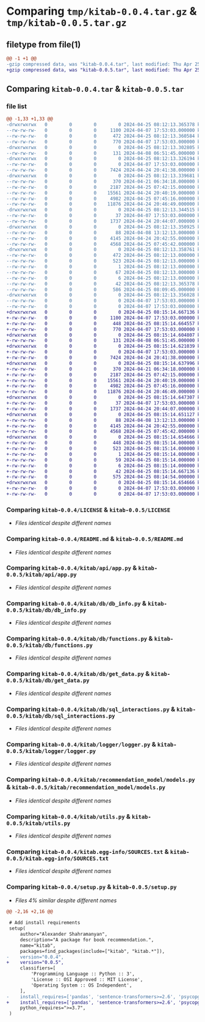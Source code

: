 # Comparing `tmp/kitab-0.0.4.tar.gz` & `tmp/kitab-0.0.5.tar.gz`

## filetype from file(1)

```diff
@@ -1 +1 @@
-gzip compressed data, was "kitab-0.0.4.tar", last modified: Thu Apr 25 08:12:13 2024, max compression
+gzip compressed data, was "kitab-0.0.5.tar", last modified: Thu Apr 25 08:15:14 2024, max compression
```

## Comparing `kitab-0.0.4.tar` & `kitab-0.0.5.tar`

### file list

```diff
@@ -1,33 +1,33 @@
-drwxrwxrwx   0        0        0        0 2024-04-25 08:12:13.365378 kitab-0.0.4/
--rw-rw-rw-   0        0        0     1100 2024-04-07 17:53:03.000000 kitab-0.0.4/LICENSE
--rw-rw-rw-   0        0        0      472 2024-04-25 08:12:13.360584 kitab-0.0.4/PKG-INFO
--rw-rw-rw-   0        0        0      770 2024-04-07 17:53:03.000000 kitab-0.0.4/README.md
-drwxrwxrwx   0        0        0        0 2024-04-25 08:12:13.302805 kitab-0.0.4/kitab/
--rw-rw-rw-   0        0        0      131 2024-04-08 06:51:45.000000 kitab-0.0.4/kitab/__init__.py
-drwxrwxrwx   0        0        0        0 2024-04-25 08:12:13.326194 kitab-0.0.4/kitab/api/
--rw-rw-rw-   0        0        0        0 2024-04-07 17:53:03.000000 kitab-0.0.4/kitab/api/__init__.py
--rw-rw-rw-   0        0        0     7424 2024-04-24 20:41:38.000000 kitab-0.0.4/kitab/api/app.py
-drwxrwxrwx   0        0        0        0 2024-04-25 08:12:13.339681 kitab-0.0.4/kitab/db/
--rw-rw-rw-   0        0        0      370 2024-04-21 06:34:18.000000 kitab-0.0.4/kitab/db/__init__.py
--rw-rw-rw-   0        0        0     2187 2024-04-25 07:42:15.000000 kitab-0.0.4/kitab/db/db_info.py
--rw-rw-rw-   0        0        0    15561 2024-04-24 20:40:19.000000 kitab-0.0.4/kitab/db/functions.py
--rw-rw-rw-   0        0        0     4982 2024-04-25 07:45:16.000000 kitab-0.0.4/kitab/db/get_data.py
--rw-rw-rw-   0        0        0    11876 2024-04-24 20:46:49.000000 kitab-0.0.4/kitab/db/sql_interactions.py
-drwxrwxrwx   0        0        0        0 2024-04-25 08:12:13.344515 kitab-0.0.4/kitab/logger/
--rw-rw-rw-   0        0        0       37 2024-04-07 17:53:03.000000 kitab-0.0.4/kitab/logger/__init__.py
--rw-rw-rw-   0        0        0     1737 2024-04-24 20:44:07.000000 kitab-0.0.4/kitab/logger/logger.py
-drwxrwxrwx   0        0        0        0 2024-04-25 08:12:13.350925 kitab-0.0.4/kitab/recommendation_model/
--rw-rw-rw-   0        0        0       88 2024-04-08 13:12:13.000000 kitab-0.0.4/kitab/recommendation_model/__init__.py
--rw-rw-rw-   0        0        0     4145 2024-04-24 20:42:55.000000 kitab-0.0.4/kitab/recommendation_model/models.py
--rw-rw-rw-   0        0        0     4568 2024-04-25 07:45:42.000000 kitab-0.0.4/kitab/utils.py
-drwxrwxrwx   0        0        0        0 2024-04-25 08:12:13.358761 kitab-0.0.4/kitab.egg-info/
--rw-rw-rw-   0        0        0      472 2024-04-25 08:12:13.000000 kitab-0.0.4/kitab.egg-info/PKG-INFO
--rw-rw-rw-   0        0        0      523 2024-04-25 08:12:13.000000 kitab-0.0.4/kitab.egg-info/SOURCES.txt
--rw-rw-rw-   0        0        0        1 2024-04-25 08:12:13.000000 kitab-0.0.4/kitab.egg-info/dependency_links.txt
--rw-rw-rw-   0        0        0       67 2024-04-25 08:12:13.000000 kitab-0.0.4/kitab.egg-info/requires.txt
--rw-rw-rw-   0        0        0        6 2024-04-25 08:12:13.000000 kitab-0.0.4/kitab.egg-info/top_level.txt
--rw-rw-rw-   0        0        0       42 2024-04-25 08:12:13.365378 kitab-0.0.4/setup.cfg
--rw-rw-rw-   0        0        0      586 2024-04-25 08:09:45.000000 kitab-0.0.4/setup.py
-drwxrwxrwx   0        0        0        0 2024-04-25 08:12:13.356028 kitab-0.0.4/tests/
--rw-rw-rw-   0        0        0        0 2024-04-07 17:53:03.000000 kitab-0.0.4/tests/test_module1.py
--rw-rw-rw-   0        0        0        0 2024-04-07 17:53:03.000000 kitab-0.0.4/tests/test_module2.py
+drwxrwxrwx   0        0        0        0 2024-04-25 08:15:14.667136 kitab-0.0.5/
+-rw-rw-rw-   0        0        0     1100 2024-04-07 17:53:03.000000 kitab-0.0.5/LICENSE
+-rw-rw-rw-   0        0        0      448 2024-04-25 08:15:14.664557 kitab-0.0.5/PKG-INFO
+-rw-rw-rw-   0        0        0      770 2024-04-07 17:53:03.000000 kitab-0.0.5/README.md
+drwxrwxrwx   0        0        0        0 2024-04-25 08:15:14.604807 kitab-0.0.5/kitab/
+-rw-rw-rw-   0        0        0      131 2024-04-08 06:51:45.000000 kitab-0.0.5/kitab/__init__.py
+drwxrwxrwx   0        0        0        0 2024-04-25 08:15:14.621039 kitab-0.0.5/kitab/api/
+-rw-rw-rw-   0        0        0        0 2024-04-07 17:53:03.000000 kitab-0.0.5/kitab/api/__init__.py
+-rw-rw-rw-   0        0        0     7424 2024-04-24 20:41:38.000000 kitab-0.0.5/kitab/api/app.py
+drwxrwxrwx   0        0        0        0 2024-04-25 08:15:14.637996 kitab-0.0.5/kitab/db/
+-rw-rw-rw-   0        0        0      370 2024-04-21 06:34:18.000000 kitab-0.0.5/kitab/db/__init__.py
+-rw-rw-rw-   0        0        0     2187 2024-04-25 07:42:15.000000 kitab-0.0.5/kitab/db/db_info.py
+-rw-rw-rw-   0        0        0    15561 2024-04-24 20:40:19.000000 kitab-0.0.5/kitab/db/functions.py
+-rw-rw-rw-   0        0        0     4982 2024-04-25 07:45:16.000000 kitab-0.0.5/kitab/db/get_data.py
+-rw-rw-rw-   0        0        0    11876 2024-04-24 20:46:49.000000 kitab-0.0.5/kitab/db/sql_interactions.py
+drwxrwxrwx   0        0        0        0 2024-04-25 08:15:14.647307 kitab-0.0.5/kitab/logger/
+-rw-rw-rw-   0        0        0       37 2024-04-07 17:53:03.000000 kitab-0.0.5/kitab/logger/__init__.py
+-rw-rw-rw-   0        0        0     1737 2024-04-24 20:44:07.000000 kitab-0.0.5/kitab/logger/logger.py
+drwxrwxrwx   0        0        0        0 2024-04-25 08:15:14.651127 kitab-0.0.5/kitab/recommendation_model/
+-rw-rw-rw-   0        0        0       88 2024-04-08 13:12:13.000000 kitab-0.0.5/kitab/recommendation_model/__init__.py
+-rw-rw-rw-   0        0        0     4145 2024-04-24 20:42:55.000000 kitab-0.0.5/kitab/recommendation_model/models.py
+-rw-rw-rw-   0        0        0     4568 2024-04-25 07:45:42.000000 kitab-0.0.5/kitab/utils.py
+drwxrwxrwx   0        0        0        0 2024-04-25 08:15:14.654666 kitab-0.0.5/kitab.egg-info/
+-rw-rw-rw-   0        0        0      448 2024-04-25 08:15:14.000000 kitab-0.0.5/kitab.egg-info/PKG-INFO
+-rw-rw-rw-   0        0        0      523 2024-04-25 08:15:14.000000 kitab-0.0.5/kitab.egg-info/SOURCES.txt
+-rw-rw-rw-   0        0        0        1 2024-04-25 08:15:14.000000 kitab-0.0.5/kitab.egg-info/dependency_links.txt
+-rw-rw-rw-   0        0        0       59 2024-04-25 08:15:14.000000 kitab-0.0.5/kitab.egg-info/requires.txt
+-rw-rw-rw-   0        0        0        6 2024-04-25 08:15:14.000000 kitab-0.0.5/kitab.egg-info/top_level.txt
+-rw-rw-rw-   0        0        0       42 2024-04-25 08:15:14.667136 kitab-0.0.5/setup.cfg
+-rw-rw-rw-   0        0        0      575 2024-04-25 08:14:54.000000 kitab-0.0.5/setup.py
+drwxrwxrwx   0        0        0        0 2024-04-25 08:15:14.654666 kitab-0.0.5/tests/
+-rw-rw-rw-   0        0        0        0 2024-04-07 17:53:03.000000 kitab-0.0.5/tests/test_module1.py
+-rw-rw-rw-   0        0        0        0 2024-04-07 17:53:03.000000 kitab-0.0.5/tests/test_module2.py
```

### Comparing `kitab-0.0.4/LICENSE` & `kitab-0.0.5/LICENSE`

 * *Files identical despite different names*

### Comparing `kitab-0.0.4/README.md` & `kitab-0.0.5/README.md`

 * *Files identical despite different names*

### Comparing `kitab-0.0.4/kitab/api/app.py` & `kitab-0.0.5/kitab/api/app.py`

 * *Files identical despite different names*

### Comparing `kitab-0.0.4/kitab/db/db_info.py` & `kitab-0.0.5/kitab/db/db_info.py`

 * *Files identical despite different names*

### Comparing `kitab-0.0.4/kitab/db/functions.py` & `kitab-0.0.5/kitab/db/functions.py`

 * *Files identical despite different names*

### Comparing `kitab-0.0.4/kitab/db/get_data.py` & `kitab-0.0.5/kitab/db/get_data.py`

 * *Files identical despite different names*

### Comparing `kitab-0.0.4/kitab/db/sql_interactions.py` & `kitab-0.0.5/kitab/db/sql_interactions.py`

 * *Files identical despite different names*

### Comparing `kitab-0.0.4/kitab/logger/logger.py` & `kitab-0.0.5/kitab/logger/logger.py`

 * *Files identical despite different names*

### Comparing `kitab-0.0.4/kitab/recommendation_model/models.py` & `kitab-0.0.5/kitab/recommendation_model/models.py`

 * *Files identical despite different names*

### Comparing `kitab-0.0.4/kitab/utils.py` & `kitab-0.0.5/kitab/utils.py`

 * *Files identical despite different names*

### Comparing `kitab-0.0.4/kitab.egg-info/SOURCES.txt` & `kitab-0.0.5/kitab.egg-info/SOURCES.txt`

 * *Files identical despite different names*

### Comparing `kitab-0.0.4/setup.py` & `kitab-0.0.5/setup.py`

 * *Files 4% similar despite different names*

```diff
@@ -2,16 +2,16 @@
 
 # Add install requirements
 setup(
     author="Alexander Shahramanyan",
     description="A package for book recommendation.",
     name="kitab",
     packages=find_packages(include=["kitab", "kitab.*"]),
-    version="0.0.4",
+    version="0.0.5",
     classifiers=[
         'Programming Language :: Python :: 3',
         'License :: OSI Approved :: MIT License',
         'Operating System :: OS Independent',
     ],
-    install_requires=['pandas', 'sentence-transformers>=2.6', 'psycopg2-binary', 'pgvector', 'logging'],
+    install_requires=['pandas', 'sentence-transformers>=2.6', 'psycopg2-binary', 'pgvector'],
     python_requires=">=3.7",
 )
```

